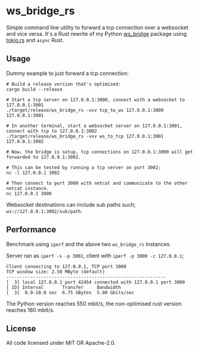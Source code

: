 ws_bridge_rs
============

Simple command line utility to forward a tcp connection over a websocket and vice versa. It's a Rust
rewrite of my Python [ws_bridge](https://github.com/iwanders/ws_bridge_py) package using
[tokio.rs](https://tokio.rs/) and `async` Rust.

Usage
-----

Dummy example to just forward a tcp connection:

```
# Build a release version that's optimised:
cargo build --release

# Start a tcp server on 127.0.0.1:3000, connect with a websocket to 127.0.0.1:3001
./target/release/ws_bridge_rs -vvv tcp_to_ws 127.0.0.1:3000 127.0.0.1:3001

# In another terminal, start a websocket server on 127.0.0.1:3001, connect with tcp to 127.0.0.1:3002
./target/release/ws_bridge_rs -vvv ws_to_tcp 127.0.0.1:3001 127.0.0.1:3002

# Now, the bridge is setup, tcp connections on 127.0.0.1:3000 will get forwarded to 127.0.0.1:3002.

# This can be tested by running a tcp server on port 3002;
nc -l 127.0.0.1 3002

# Then connect to port 3000 with netcat and communicate to the other netcat instance.
nc 127.0.0.1 3000
```

Websocket destinations can include sub paths such; `ws://127.0.0.1:3002/sub/path`.

Performance
-----------
Benchmark using `iperf` and the above two `ws_bridge_rs` instances.

Server ran as `iperf -s -p 3002`, client with `iperf -p 3000 -c 127.0.0.1`;
```
Client connecting to 127.0.0.1, TCP port 3000
TCP window size: 2.50 MByte (default)
------------------------------------------------------------
[  3] local 127.0.0.1 port 42454 connected with 127.0.0.1 port 3000
[ ID] Interval       Transfer     Bandwidth
[  3]  0.0-10.0 sec  6.75 GBytes  5.80 Gbits/sec
```

The Python version reaches 550 mbit/s, the non-optimised rust version reaches 160 mbit/s.


License
------
All code licensed under MIT OR Apache-2.0.
